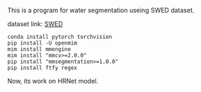 This is a program for water segmentation useing SWED dataset.

dataset link: [SWED](https://openmldata.ukho.gov.uk/)

```
conda install pytorch torchvision
pip install -U openmim
mim install mmengine
mim install "mmcv>=2.0.0"
pip install "mmsegmentation>=1.0.0"
pip install ftfy regex
```

Now, its work on HRNet model.